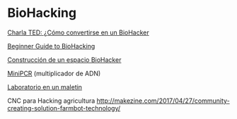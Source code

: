# BioHacking

[Charla TED: ¿Cómo convertirse en un BioHacker](https://www.youtube.com/watch?v=_kc0IFavUes&feature=youtu.be)

[Beginner Guide to BioHacking](https://blog.bulletproof.com/beginners-guide-to-biohacking-101/)

[Construcción de un espacio BioHacker](http://biopunkalert.tumblr.com/post/159757757741/building-a-b-biohacker-b-space)

[MiniPCR](http://www.minipcr.com/) (multiplicador de ADN)

[Laboratorio en un maletin](http://2016.igem.org/Team:Valencia_UPV/Hardware)

CNC para Hacking agricultura  http://makezine.com/2017/04/27/community-creating-solution-farmbot-technology/
